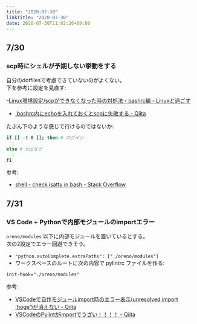 ```yaml
---
title: "2020-07-30"
linkTitle: "2020-07-30"
date: 2020-07-30T11:02:26+09:00
---
```


## 7/30
### scp時にシェルが予期しない挙動をする

自分のdotfilesで考慮できていないのがよくない。  
下を参考に設定を見直す:

-[Linux環境設定/scpができなくなった時の対処法・bashrc編 - Linuxと過ごす](https://linux.just4fun.biz/?Linux%E7%92%B0%E5%A2%83%E8%A8%AD%E5%AE%9A/scp%E3%81%8C%E3%81%A7%E3%81%8D%E3%81%AA%E3%81%8F%E3%81%AA%E3%81%A3%E3%81%9F%E6%99%82%E3%81%AE%E5%AF%BE%E5%87%A6%E6%B3%95%E3%83%BBbashrc%E7%B7%A8)
- [.bashrc内にechoを入れておくとscpに失敗する - Qiita](https://qiita.com/montblanc18/items/b93fa4082e3bc2702a7f)

たぶん下のような感じで行けるのではないか:

```sh
if [[ -t 0 ]]; then # ログイン
  :
else # scpなど
  :
fi
```

参考:

- [shell - check isatty in bash - Stack Overflow](https://stackoverflow.com/questions/10022323/check-isatty-in-bash)

## 7/31
### VS Code + Pythonで内部モジュールのimportエラー

`oreno/modules` 以下に内部モジュールを置いているとする。  
次の2設定でエラー回避できそう。

- `"python.autoComplete.extraPaths": ["./oreno/modules"]`
- ワークスペースのルートに次の内容で pylintrc ファイルを作る:

```
init-hook="./oreno/modules"
```

参考:

- [VSCodeで自作モジュールimport時のエラー表示(unresolved import 'hoge')が消えない - Qiita](https://qiita.com/kurikou02/items/beb3d638f93cc372b3c3)
- [VSCodeのPylintがimportでうざい！！！！ - Qiita](https://qiita.com/New_enpitsu_15/items/c1e680cc0c24cf87c581)
